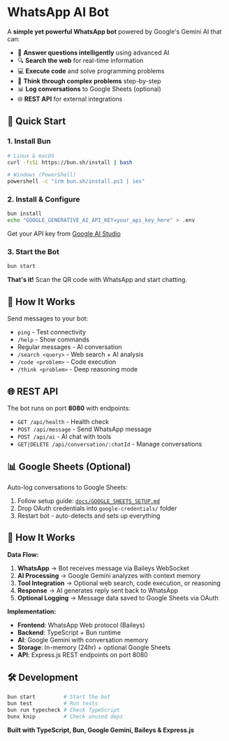 # WhatsApp AI Bot

A **simple yet powerful WhatsApp bot** powered by Google's Gemini AI that can:
- 🧠 **Answer questions intelligently** using advanced AI
- 🔍 **Search the web** for real-time information
- 💻 **Execute code** and solve programming problems
- 🤔 **Think through complex problems** step-by-step
- 📊 **Log conversations** to Google Sheets (optional)
- 🌐 **REST API** for external integrations

## 🚀 Quick Start

### 1. Install Bun
```bash
# Linux & macOS
curl -fsSL https://bun.sh/install | bash

# Windows (PowerShell)
powershell -c "irm bun.sh/install.ps1 | iex"
```

### 2. Install & Configure
```bash
bun install
echo "GOOGLE_GENERATIVE_AI_API_KEY=your_api_key_here" > .env
```
Get your API key from [Google AI Studio](https://aistudio.google.com/app/apikey)

### 3. Start the Bot
```bash
bun start
```

**That's it!** Scan the QR code with WhatsApp and start chatting.

## 💬 How It Works

Send messages to your bot:
- `ping` - Test connectivity
- `/help` - Show commands
- Regular messages - AI conversation
- `/search <query>` - Web search + AI analysis
- `/code <problem>` - Code execution
- `/think <problem>` - Deep reasoning mode

## 🌐 REST API

The bot runs on port **8080** with endpoints:
- `GET /api/health` - Health check
- `POST /api/message` - Send WhatsApp message
- `POST /api/ai` - AI chat with tools
- `GET|DELETE /api/conversation/:chatId` - Manage conversations

## 📊 Google Sheets (Optional)

Auto-log conversations to Google Sheets:
1. Follow setup guide: [`docs/GOOGLE_SHEETS_SETUP.md`](docs/GOOGLE_SHEETS_SETUP.md)
2. Drop OAuth credentials into `google-credentials/` folder
3. Restart bot - auto-detects and sets up everything

## 🔄 How It Works

**Data Flow:**
1. **WhatsApp** → Bot receives message via Baileys WebSocket
2. **AI Processing** → Google Gemini analyzes with context memory
3. **Tool Integration** → Optional web search, code execution, or reasoning
4. **Response** → AI generates reply sent back to WhatsApp
5. **Optional Logging** → Message data saved to Google Sheets via OAuth

**Implementation:**
- **Frontend**: WhatsApp Web protocol (Baileys)
- **Backend**: TypeScript + Bun runtime
- **AI**: Google Gemini with conversation memory
- **Storage**: In-memory (24hr) + optional Google Sheets
- **API**: Express.js REST endpoints on port 8080

## 🛠️ Development

```bash
bun start         # Start the bot
bun test          # Run tests
bun run typecheck # Check TypeScript
bunx knip         # Check unused deps
```

**Built with TypeScript, Bun, Google Gemini, Baileys & Express.js**